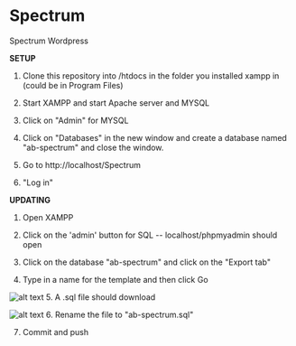 # Spectrum
Spectrum Wordpress

**SETUP**

1. Clone this repository into /htdocs in the folder you installed xampp in (could be in Program Files)

2. Start XAMPP and start Apache server and MYSQL

3. Click on "Admin" for MYSQL

4. Click on "Databases" in the new window and create a database named "ab-spectrum" and close the window.

5. Go to http://localhost/Spectrum

6. "Log in"

**UPDATING**

1. Open XAMPP

2. Click on the 'admin' button for SQL -- localhost/phpmyadmin should open

3. Click on the database "ab-spectrum" and click on the "Export tab"

4. Type in a name for the template and then click Go 

![alt text](http://i.imgur.com/H6KpBwI.png "SQL Dump")
5. A .sql file should download

![alt text](http://i.imgur.com/kOw0XeQ.png "download")
6. Rename the file to "ab-spectrum.sql"

7. Commit and push






